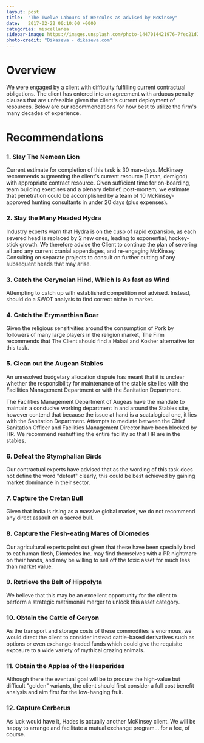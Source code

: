```yaml
---
layout: post
title:  "The Twelve Labours of Hercules as advised by McKinsey"
date:   2017-02-22 00:10:00 +0000
categories: miscellanea
sidebar-image: https://images.unsplash.com/photo-1447014421976-7fec21d26d86?ixlib=rb-0.3.5&q=80&fm=jpg&crop=entropy&w=1080&fit=max&s=38b45c65f964200396720958a5f656f0
photo-credit: "Dikaseva - dikaseva.com"
---
```


# Overview

We were engaged by a client with difficulty fulfilling current contractual obligations. The client has entered into an agreement with arduous penalty clauses that are unfeasible given the client's current deployment of resources. Below are our recommendations for how best to utilize the firm's many decades of experience.  

# Recommendations

### 1. Slay The Nemean Lion

Current estimate for completion of this task is 30 man-days. McKinsey recommends augmenting the client's current resource (1 man, demigod) with appropriate contract resource. Given sufficient time for on-boarding, team building exercises and a plenary debrief, post-mortem; we estimate that penetration could be accomplished by a team of 10 McKinsey-approved hunting consultants in under 20 days (plus expenses).


### 2. Slay the Many Headed Hydra

Industry experts warn that Hydra is on the cusp of rapid expansion, as each severed head is replaced by 2 new ones, leading to exponential, hockey-stick growth. We therefore advise the Client to continue the plan of severing all and any current cranial appendages, and re-engaging McKinsey Consulting on separate projects to consult on further cutting of any subsequent heads that may arise.

### 3. Catch the Ceryneian Hind, Which Is As fast as Wind

Attempting to catch up with established competition not advised. Instead, should do a SWOT analysis to find correct niche in market.

### 4. Catch the Erymanthian Boar

Given the religious sensitivities around the consumption of Pork by followers of many large players in the religion market, The Firm recommends that The Client should find a Halaal and Kosher alternative for this task.

### 5. Clean out the Augean Stables

An unresolved budgetary allocation dispute has meant that it is unclear whether the responsibility for maintenance of the stable site lies with the Facilities Management Department or with the Sanitation Department.

The Facilities Management Department of Augeas have the mandate to maintain a conducive working department in and around the Stables site, however contend that because the issue at hand is a scatalogical one, it lies with the Sanitation Department. Attempts to mediate between the Chief Sanitation Officer and Facilities Management Director have been blocked by HR. We recommend reshuffling the entire facility so that HR are in the stables.


### 6. Defeat the Stymphalian Birds

Our contractual experts have advised that as the wording of this task does not define the word "defeat" clearly, this could be best achieved by gaining market dominance in their sector.

### 7. Capture the Cretan Bull

Given that India is rising as a massive global market, we do not recommend any direct assault on a sacred bull.

### 8. Capture the Flesh-eating Mares of Diomedes

Our agricultural experts point out given that these have been specially bred to eat human flesh, Diomedes Inc. may find themselves with a PR nightmare on their hands, and may be willing to sell off the toxic asset for much less than market value.

### 9. Retrieve the Belt of Hippolyta

We believe that this may be an excellent opportunity for the client to perform a strategic matrimonial merger to unlock this asset category.

### 10. Obtain the Cattle of Geryon

As the transport and storage costs of these commodities is enormous, we would direct the client to consider instead cattle-based derivatives such as options or even exchange-traded funds which could give the requisite exposure to a wide variety of mythical grazing animals.

### 11. Obtain the Apples of the Hesperides

Although there the eventual goal will be to procure the high-value but difficult "golden" variants, the client should first consider a full cost benefit analysis and aim first for the low-hanging fruit.  

### 12. Capture Cerberus

As luck would have it, Hades is actually another McKinsey client. We will be happy to arrange and facilitate a mutual exchange program... for a fee, of course.
